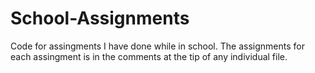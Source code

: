 # School-Assignments
 Code for assingments I have done while in school.
 The assignments for each assingment is in the comments at the tip of any individual file.
